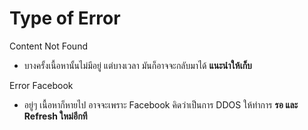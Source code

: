 # Type of Error
Content Not Found
- บางครั้งเนื้อหานั้นไม่มีอยู่ แต่บางเวลา มันก็อาจจะกลับมาได้ **แนะนำให้เก็บ**

Error Facebook
- อยู่ๆ เนื้อหาก็หายไป อาจจะเพราะ Facebook คิดว่าเป็นการ DDOS ให้ทำการ **รอ และ Refresh ใหม่อีกที**